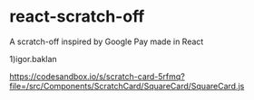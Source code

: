 # react-scratch-off
A scratch-off inspired by Google Pay made in React


1)igor.baklan

https://codesandbox.io/s/scratch-card-5rfmq?file=/src/Components/ScratchCard/SquareCard/SquareCard.js



